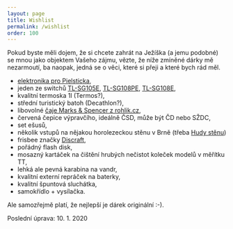 ```yaml
---
layout: page
title: Wishlist
permalink: /wishlist
order: 100
---
```


Pokud byste měli dojem, že si chcete zahrát na Ježíška (a jemu podobné) se mnou
jako objektem Vašeho zájmu, vězte, že níže zmíněné dárky mě nezarmoutí, ba
naopak, jedná se o věci, které si přeji a které bych rád měl.

 * [elektronika pro Pielsticka](http://ttmodelar.eu/index.php?route=product%2Fproduct&product_id=18771),
 * jeden ze switchů [TL-SG105E](https://www.czc.cz/tp-link-tl-sg105e/160998/produkt),
   [TL-SG108PE](https://www.czc.cz/tp-link-tl-sg108pe/191010/produkt),
   [TL-SG108E](https://www.czc.cz/tp-link-tl-sg108e-metal-case/152636/produkt),
 * kvalitní termoska 1l (Termos?),
 * střední turistický batoh (Decathlon?),
 * libovolné [čaje Marks & Spencer z rohlik.cz](https://www.rohlik.cz/c300108007-caj/znacka/marks-spencer),
 * červená čepice výpravčího, ideálně ČSD, může být ČD nebo SŽDC,
 * set ešusů,
 * několik vstupů na nějakou horolezeckou stěnu v Brně (třeba
   [Hudy stěnu](http://www.hudysteny.cz/brno/cenik/vstupne-a-permanentky))
 * frisbee značky [Discraft](http://www.discraft.com/),
 * pořádný flash disk,
 * mosazný kartáček na čištění hrubých nečistot koleček modelů v měřítku TT,
 * lehká ale pevná karabina na vandr,
 * kvalitní externí repráček na baterky,
 * kvalitní špuntová sluchátka,
 * samokřídlo + vysílačka.

Ale samozřejmě platí, že nejlepší je dárek originální :-).

Poslední úprava: 10. 1. 2020
